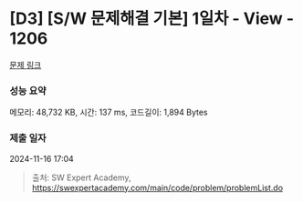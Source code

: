 # [D3] [S/W 문제해결 기본] 1일차 - View - 1206 

[문제 링크](https://swexpertacademy.com/main/code/problem/problemDetail.do?contestProbId=AV134DPqAA8CFAYh) 

### 성능 요약

메모리: 48,732 KB, 시간: 137 ms, 코드길이: 1,894 Bytes

### 제출 일자

2024-11-16 17:04



> 출처: SW Expert Academy, https://swexpertacademy.com/main/code/problem/problemList.do